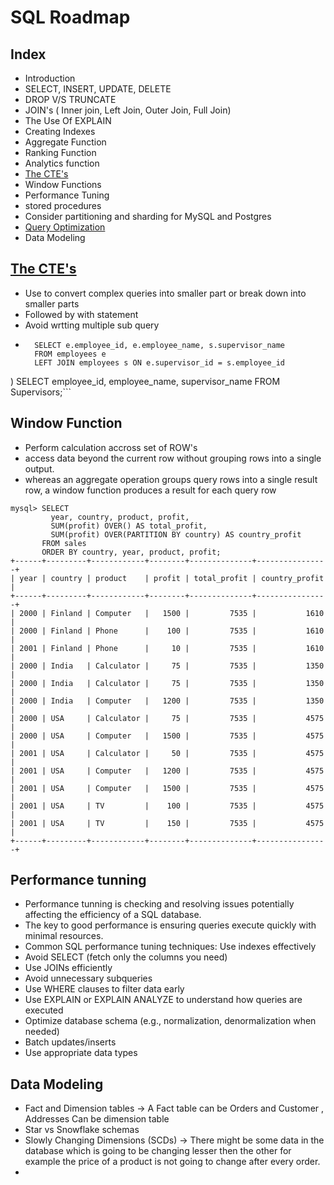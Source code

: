 # SQL Roadmap 
## Index 
- Introduction 
- SELECT, INSERT, UPDATE, DELETE 
- DROP V/S TRUNCATE 
- JOIN's ( Inner join, Left Join, Outer Join, Full Join)
- The Use Of EXPLAIN
- Creating Indexes
- Aggregate Function 
- Ranking Function 
- Analytics function
- [The CTE's](https://hightouch.com/sql-dictionary/sql-common-table-expression-cte)
- Window Functions
- Performance Tuning 
- stored procedures
- Consider partitioning and sharding for MySQL and Postgres
- [Query Optimization](https://www.thoughtspot.com/data-trends/data-modeling/optimizing-sql-queries)
- Data Modeling 

## [The CTE's](https://hightouch.com/sql-dictionary/sql-common-table-expression-cte)
- Use to convert complex queries into smaller part or break down into smaller parts 
- Followed by with statement 
- Avoid wrtting multiple sub query 
- ``` WITH Supervisors AS (
    SELECT e.employee_id, e.employee_name, s.supervisor_name
    FROM employees e
    LEFT JOIN employees s ON e.supervisor_id = s.employee_id
)
SELECT employee_id, employee_name, supervisor_name
FROM Supervisors;```

## Window Function 
- Perform calculation accross set of ROW's 
- access data beyond the current row without grouping rows into a single output.
- whereas an aggregate operation groups query rows into a single result row, a window function produces a result for each query row
```
mysql> SELECT
         year, country, product, profit,
         SUM(profit) OVER() AS total_profit,
         SUM(profit) OVER(PARTITION BY country) AS country_profit
       FROM sales
       ORDER BY country, year, product, profit;
+------+---------+------------+--------+--------------+----------------+
| year | country | product    | profit | total_profit | country_profit |
+------+---------+------------+--------+--------------+----------------+
| 2000 | Finland | Computer   |   1500 |         7535 |           1610 |
| 2000 | Finland | Phone      |    100 |         7535 |           1610 |
| 2001 | Finland | Phone      |     10 |         7535 |           1610 |
| 2000 | India   | Calculator |     75 |         7535 |           1350 |
| 2000 | India   | Calculator |     75 |         7535 |           1350 |
| 2000 | India   | Computer   |   1200 |         7535 |           1350 |
| 2000 | USA     | Calculator |     75 |         7535 |           4575 |
| 2000 | USA     | Computer   |   1500 |         7535 |           4575 |
| 2001 | USA     | Calculator |     50 |         7535 |           4575 |
| 2001 | USA     | Computer   |   1200 |         7535 |           4575 |
| 2001 | USA     | Computer   |   1500 |         7535 |           4575 |
| 2001 | USA     | TV         |    100 |         7535 |           4575 |
| 2001 | USA     | TV         |    150 |         7535 |           4575 |
+------+---------+------------+--------+--------------+----------------+
```

## Performance tunning
- Performance tunning is checking and resolving issues potentially affecting the efficiency of a SQL database. 
- The key to good performance is ensuring queries execute quickly with minimal resources.
-  Common SQL performance tuning techniques:
Use indexes effectively
- Avoid SELECT (fetch only the columns you need)
- Use JOINs efficiently
- Avoid unnecessary subqueries
- Use WHERE clauses to filter data early
- Use EXPLAIN or EXPLAIN ANALYZE to understand how queries are executed
- Optimize database schema (e.g., normalization, denormalization when needed)
- Batch updates/inserts
- Use appropriate data types

## Data Modeling 
- Fact and Dimension tables -> A Fact table can be Orders and Customer , Addresses Can be dimension table 
- Star vs Snowflake schemas
- Slowly Changing Dimensions (SCDs) -> There might be some data in the database which is going to be changing lesser then the other for example the price of a product is not going to change after every order.
- 

